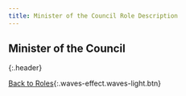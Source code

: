 ```yaml
---
title: Minister of the Council Role Description
---
```


## Minister of the Council
{:.header}


[Back to Roles](..){:.waves-effect.waves-light.btn}